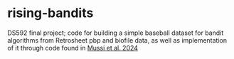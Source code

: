 # rising-bandits
DS592 final project; code for building a simple baseball dataset for bandit algorithms from Retrosheet pbp and biofile data, as well as implementation of it through code found in [Mussi et al. 2024](https://arxiv.org/pdf/2302.07510)
